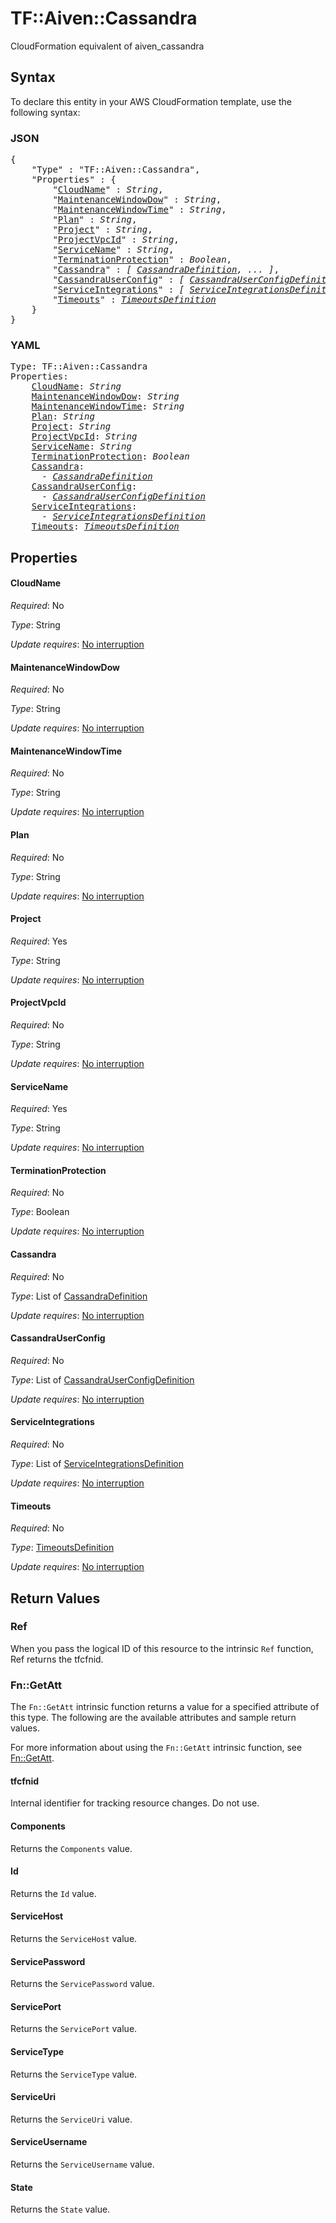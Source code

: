 # TF::Aiven::Cassandra

CloudFormation equivalent of aiven_cassandra

## Syntax

To declare this entity in your AWS CloudFormation template, use the following syntax:

### JSON

<pre>
{
    "Type" : "TF::Aiven::Cassandra",
    "Properties" : {
        "<a href="#cloudname" title="CloudName">CloudName</a>" : <i>String</i>,
        "<a href="#maintenancewindowdow" title="MaintenanceWindowDow">MaintenanceWindowDow</a>" : <i>String</i>,
        "<a href="#maintenancewindowtime" title="MaintenanceWindowTime">MaintenanceWindowTime</a>" : <i>String</i>,
        "<a href="#plan" title="Plan">Plan</a>" : <i>String</i>,
        "<a href="#project" title="Project">Project</a>" : <i>String</i>,
        "<a href="#projectvpcid" title="ProjectVpcId">ProjectVpcId</a>" : <i>String</i>,
        "<a href="#servicename" title="ServiceName">ServiceName</a>" : <i>String</i>,
        "<a href="#terminationprotection" title="TerminationProtection">TerminationProtection</a>" : <i>Boolean</i>,
        "<a href="#cassandra" title="Cassandra">Cassandra</a>" : <i>[ <a href="cassandradefinition.md">CassandraDefinition</a>, ... ]</i>,
        "<a href="#cassandrauserconfig" title="CassandraUserConfig">CassandraUserConfig</a>" : <i>[ <a href="cassandrauserconfigdefinition.md">CassandraUserConfigDefinition</a>, ... ]</i>,
        "<a href="#serviceintegrations" title="ServiceIntegrations">ServiceIntegrations</a>" : <i>[ <a href="serviceintegrationsdefinition.md">ServiceIntegrationsDefinition</a>, ... ]</i>,
        "<a href="#timeouts" title="Timeouts">Timeouts</a>" : <i><a href="timeoutsdefinition.md">TimeoutsDefinition</a></i>
    }
}
</pre>

### YAML

<pre>
Type: TF::Aiven::Cassandra
Properties:
    <a href="#cloudname" title="CloudName">CloudName</a>: <i>String</i>
    <a href="#maintenancewindowdow" title="MaintenanceWindowDow">MaintenanceWindowDow</a>: <i>String</i>
    <a href="#maintenancewindowtime" title="MaintenanceWindowTime">MaintenanceWindowTime</a>: <i>String</i>
    <a href="#plan" title="Plan">Plan</a>: <i>String</i>
    <a href="#project" title="Project">Project</a>: <i>String</i>
    <a href="#projectvpcid" title="ProjectVpcId">ProjectVpcId</a>: <i>String</i>
    <a href="#servicename" title="ServiceName">ServiceName</a>: <i>String</i>
    <a href="#terminationprotection" title="TerminationProtection">TerminationProtection</a>: <i>Boolean</i>
    <a href="#cassandra" title="Cassandra">Cassandra</a>: <i>
      - <a href="cassandradefinition.md">CassandraDefinition</a></i>
    <a href="#cassandrauserconfig" title="CassandraUserConfig">CassandraUserConfig</a>: <i>
      - <a href="cassandrauserconfigdefinition.md">CassandraUserConfigDefinition</a></i>
    <a href="#serviceintegrations" title="ServiceIntegrations">ServiceIntegrations</a>: <i>
      - <a href="serviceintegrationsdefinition.md">ServiceIntegrationsDefinition</a></i>
    <a href="#timeouts" title="Timeouts">Timeouts</a>: <i><a href="timeoutsdefinition.md">TimeoutsDefinition</a></i>
</pre>

## Properties

#### CloudName

_Required_: No

_Type_: String

_Update requires_: [No interruption](https://docs.aws.amazon.com/AWSCloudFormation/latest/UserGuide/using-cfn-updating-stacks-update-behaviors.html#update-no-interrupt)

#### MaintenanceWindowDow

_Required_: No

_Type_: String

_Update requires_: [No interruption](https://docs.aws.amazon.com/AWSCloudFormation/latest/UserGuide/using-cfn-updating-stacks-update-behaviors.html#update-no-interrupt)

#### MaintenanceWindowTime

_Required_: No

_Type_: String

_Update requires_: [No interruption](https://docs.aws.amazon.com/AWSCloudFormation/latest/UserGuide/using-cfn-updating-stacks-update-behaviors.html#update-no-interrupt)

#### Plan

_Required_: No

_Type_: String

_Update requires_: [No interruption](https://docs.aws.amazon.com/AWSCloudFormation/latest/UserGuide/using-cfn-updating-stacks-update-behaviors.html#update-no-interrupt)

#### Project

_Required_: Yes

_Type_: String

_Update requires_: [No interruption](https://docs.aws.amazon.com/AWSCloudFormation/latest/UserGuide/using-cfn-updating-stacks-update-behaviors.html#update-no-interrupt)

#### ProjectVpcId

_Required_: No

_Type_: String

_Update requires_: [No interruption](https://docs.aws.amazon.com/AWSCloudFormation/latest/UserGuide/using-cfn-updating-stacks-update-behaviors.html#update-no-interrupt)

#### ServiceName

_Required_: Yes

_Type_: String

_Update requires_: [No interruption](https://docs.aws.amazon.com/AWSCloudFormation/latest/UserGuide/using-cfn-updating-stacks-update-behaviors.html#update-no-interrupt)

#### TerminationProtection

_Required_: No

_Type_: Boolean

_Update requires_: [No interruption](https://docs.aws.amazon.com/AWSCloudFormation/latest/UserGuide/using-cfn-updating-stacks-update-behaviors.html#update-no-interrupt)

#### Cassandra

_Required_: No

_Type_: List of <a href="cassandradefinition.md">CassandraDefinition</a>

_Update requires_: [No interruption](https://docs.aws.amazon.com/AWSCloudFormation/latest/UserGuide/using-cfn-updating-stacks-update-behaviors.html#update-no-interrupt)

#### CassandraUserConfig

_Required_: No

_Type_: List of <a href="cassandrauserconfigdefinition.md">CassandraUserConfigDefinition</a>

_Update requires_: [No interruption](https://docs.aws.amazon.com/AWSCloudFormation/latest/UserGuide/using-cfn-updating-stacks-update-behaviors.html#update-no-interrupt)

#### ServiceIntegrations

_Required_: No

_Type_: List of <a href="serviceintegrationsdefinition.md">ServiceIntegrationsDefinition</a>

_Update requires_: [No interruption](https://docs.aws.amazon.com/AWSCloudFormation/latest/UserGuide/using-cfn-updating-stacks-update-behaviors.html#update-no-interrupt)

#### Timeouts

_Required_: No

_Type_: <a href="timeoutsdefinition.md">TimeoutsDefinition</a>

_Update requires_: [No interruption](https://docs.aws.amazon.com/AWSCloudFormation/latest/UserGuide/using-cfn-updating-stacks-update-behaviors.html#update-no-interrupt)

## Return Values

### Ref

When you pass the logical ID of this resource to the intrinsic `Ref` function, Ref returns the tfcfnid.

### Fn::GetAtt

The `Fn::GetAtt` intrinsic function returns a value for a specified attribute of this type. The following are the available attributes and sample return values.

For more information about using the `Fn::GetAtt` intrinsic function, see [Fn::GetAtt](https://docs.aws.amazon.com/AWSCloudFormation/latest/UserGuide/intrinsic-function-reference-getatt.html).

#### tfcfnid

Internal identifier for tracking resource changes. Do not use.

#### Components

Returns the <code>Components</code> value.

#### Id

Returns the <code>Id</code> value.

#### ServiceHost

Returns the <code>ServiceHost</code> value.

#### ServicePassword

Returns the <code>ServicePassword</code> value.

#### ServicePort

Returns the <code>ServicePort</code> value.

#### ServiceType

Returns the <code>ServiceType</code> value.

#### ServiceUri

Returns the <code>ServiceUri</code> value.

#### ServiceUsername

Returns the <code>ServiceUsername</code> value.

#### State

Returns the <code>State</code> value.

